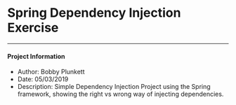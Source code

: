 # Spring Dependency Injection Exercise
<hr>

#### Project Information
 * Author: Bobby Plunkett
 * Date: 05/03/2019
 * Description: Simple Dependency Injection Project using the Spring framework, showing the right vs wrong way of injecting dependencies.
